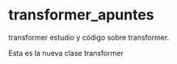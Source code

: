 # transformer_apuntes
transformer
estudio y código sobre transformer.

Esta es la nueva clase transformer
